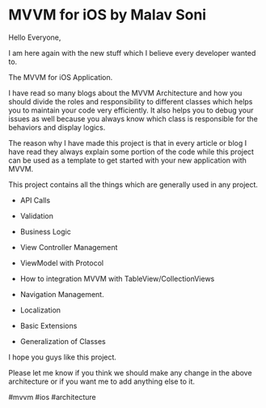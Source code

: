 # MVVM for iOS by Malav Soni

Hello Everyone,

I am here again with the new stuff which I believe every developer wanted to.

The MVVM for iOS Application. 

I have read so many blogs about the MVVM Architecture and how you should divide the roles and responsibility to different classes which helps you to maintain your code very efficiently. It also helps you to debug your issues as well because you always know which class is responsible for the behaviors and display logics.

The reason why I have made this project is that in every article or blog I have read they always explain some portion of the code while this project can be used as a template to get started with your new application with MVVM.

This project contains all the things which are generally used in any project. 

- API Calls

- Validation

- Business Logic

- View Controller Management

- ViewModel with Protocol

- How to integration MVVM with TableView/CollectionViews

- Navigation Management.

- Localization

- Basic Extensions

- Generalization of Classes

I hope you guys like this project.

Please let me know if you think we should make any change in the above architecture or if you want me to add anything else to it. 

#mvvm #ios #architecture
